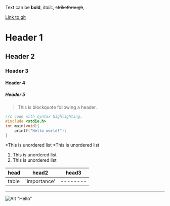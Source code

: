 Text can be **bold**, _italic_, ~~strikethrough~~,

[Link to git](http://github.com)

# Header 1
## Header 2
### Header 3
#### Header 4
##### Header 5

> This is blockquote following a header.

```c
//c code with syntax highlighting.
#include <stdio.h>
int main(void){
	printf("Hello world!");
}

```

*This is unordered list
	*This is unordered list


1. This is unordered list
2. This is unordered list


|head     |head2       |head3   |
|:--------|------------|--------|
|table    |'importance'|--------|


***
![Alt "Hello"](https://guides.github.com/activities/hello-world/branching.png)

